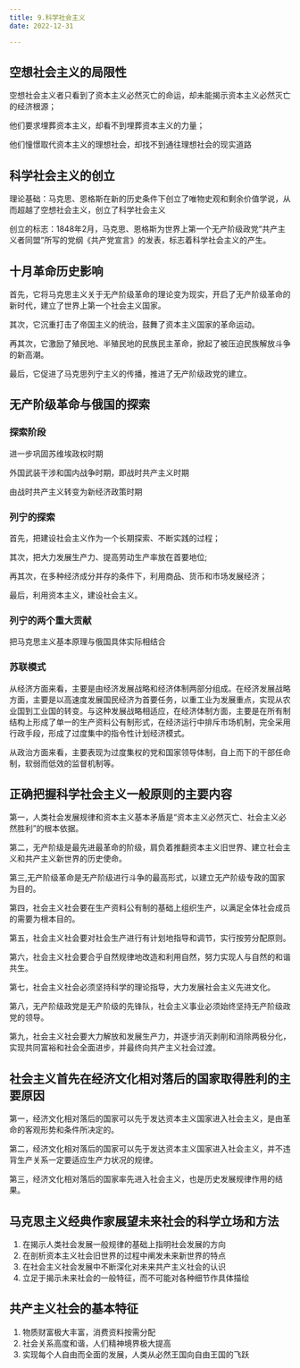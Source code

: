 ```yaml
---
title: 9.科学社会主义
date: 2022-12-31

---
```


## 空想社会主义的局限性 <Badge text="选择题" type="tip" />

空想社会主义者只看到了资本主义必然灭亡的命运，却未能揭示资本主义必然灭亡的经济根源；

他们要求埋葬资本主义，却看不到埋葬资本主义的力量；

他们憧憬取代资本主义的理想社会，却找不到通往理想社会的现实道路

## 科学社会主义的创立 <Badge text="选择题" type="tip" />

理论基础：马克思、恩格斯在新的历史条件下创立了唯物史观和剩余价值学说，从而超越了空想社会主义，创立了科学社会主义

创立的标志：1848年2月，马克思、恩格斯为世界上第一个无产阶级政党“共产主义者同盟”所写的党纲《共产党宣言》的发表，标志着科学社会主义的产生。

## 十月革命历史影响 <Badge text="选择题" type="tip" />

首先，它将马克思主义关于无产阶级革命的理论变为现实，开启了无产阶级革命的新时代，建立了世界上第一个社会主义国家。

其次，它沉重打击了帝国主义的统治，鼓舞了资本主义国家的革命运动。

再其次，它激励了殖民地、半殖民地的民族民主革命，掀起了被压迫民族解放斗争的新高潮。

最后，它促进了马克思列宁主义的传播，推进了无产阶级政党的建立。

## 无产阶级革命与俄国的探索 <Badge text="选择题" type="tip" />

### 探索阶段

进一步巩固苏维埃政权时期

外国武装干涉和国内战争时期，即战时共产主义时期

由战时共产主义转变为新经济政策时期

### 列宁的探索

首先，把建设社会主义作为一个长期探索、不断实践的过程；

其次，把大力发展生产力、提高劳动生产率放在首要地位;

再其次，在多种经济成分并存的条件下，利用商品、货币和市场发展经济；

最后，利用资本主义，建设社会主义。

### 列宁的两个重大贡献

把马克思主义基本原理与俄国具体实际相结合

### 苏联模式

从经济方面来看，主要是由经济发展战略和经济体制两部分组成。在经济发展战略方面，主要是以高速度发展国民经济为首要任务，以重工业为发展重点，实现从农业国到工业国的转变。与这种发展战略相适应，在经济体制方面，主要是在所有制结构上形成了单一的生产资料公有制形式，在经济运行中排斥市场机制，完全采用行政手段，形成了过度集中的指令性计划经济模式。

从政治方面来看，主要表现为过度集权的党和国家领导体制，自上而下的干部任命制，软弱而低效的监督机制等。

## 正确把握科学社会主义一般原则的主要内容 <Badge text="了解" type="tip" />

第一，人类社会发展规律和资本主义基本矛盾是“资本主义必然灭亡、社会主义必然胜利”的根本依据。

第二，无产阶级是最先进最革命的阶级，肩负着推翻资本主义旧世界、建立社会主义和共产主义新世界的历史使命。

第三,无产阶级革命是无产阶级进行斗争的最高形式，以建立无产阶级专政的国家为目的。

第四，社会主义社会要在生产资料公有制的基础上组织生产，以满足全体社会成员的需要为根本目的。

第五，社会主义社会要对社会生产进行有计划地指导和调节，实行按劳分配原则。

第六，社会主义社会要合乎自然规律地改造和利用自然，努力实现人与自然的和谐共生。

第七，社会主义社会必须坚持科学的理论指导，大力发展社会主义先进文化。

第八，无产阶级政党是无产阶级的先锋队，社会主义事业必须始终坚持无产阶级政党的领导。

第九，社会主义社会要大力解放和发展生产力，并逐步消灭剥削和消除两极分化，实现共同富裕和社会全面进步，并最终向共产主义社会过渡。

## 社会主义首先在经济文化相对落后的国家取得胜利的主要原因 <Badge text="选择题" type="tip" />

第一，经济文化相对落后的国家可以先于发达资本主义国家进入社会主义，是由革命的客观形势和条件所决定的。

第二，经济文化相对落后的国家可以先于发达资本主义国家进入社会主义，并不违背生产关系一定要适应生产力状况的规律。

第三，经济文化相对落后的国家率先进入社会主义，也是历史发展规律作用的结果。

## 马克思主义经典作家展望未来社会的科学立场和方法 <Badge text="选择题" type="tip" />

1. 在揭示人类社会发展一般规律的基础上指明社会发展的方向
2. 在剖析资本主义社会旧世界的过程中阐发未来新世界的特点
3. 在社会主义社会发展中不断深化对未来共产主义社会的认识
4. 立足于揭示未来社会的一般特征，而不可能对各种细节作具体描绘

## 共产主义社会的基本特征 <Badge text="选择题" type="tip" />

1. 
   物质财富极大丰富，消费资料按需分配
2. 社会关系高度和谐，人们精神境界极大提高
3. 实现每个人自由而全面的发展，人类从必然王国向自由王国的飞跃